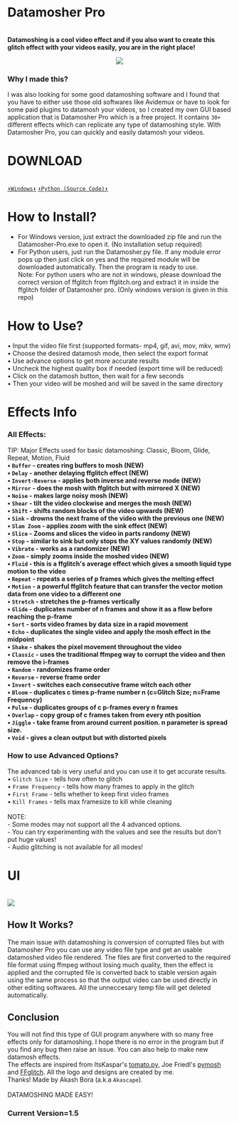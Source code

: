 # Datamosher Pro
<br><b>Datamoshing is a cool video effect and if you also want to create this glitch effect with your videos easily, you are in the right place!</b>
<br><p align='center'><img src="https://user-images.githubusercontent.com/89206401/141642297-7c62cf6f-7024-430f-88a2-c9cbbf0dc655.png"></p>
### Why I made this?
I was also looking for some good datamoshing software and I found that you have to either use those old softwares like Avidemux or have to look for some paid plugins to datamosh your videos, so I created my own GUI based application that is Datamosher Pro which is a free project. It contains `30+` different effects which can replicate any type of datamoshing style. With Datamosher Pro, you can quickly and easily datamosh your videos.
# DOWNLOAD
<br>[`⬇️Windows⬇️`](https://github.com/Akascape/Datamosher-Pro/releases/download/Datamosher_Prov1.5/Datamosher_Pro_win64.zip) [`⬇️Python (Source Code)⬇️`](https://github.com/Akascape/Datamosher-Pro/releases/download/Datamosher_Prov1.5/Datamosher_Pro-python_version.zip)
# How to Install?
- For Windows version, just extract the downloaded zip file and run the Datamosher-Pro.exe to open it. (No installation setup required)
- For Python users, just run the Datamosher.py file. If any module error pops up then just click on yes and the required module will be downloaded automatically. Then the program is ready to use.
<br>Note: For python users who are not in windows, please download the correct version of ffglitch from ffglitch.org and extract it in inside the ffglitch folder of Datamosher pro. (Only windows version is given in this repo)
# How to Use?
• Input the video file first (supported formats- mp4, gif, avi, mov, mkv, wmv)
<br>• Choose the desired datamosh mode, then select the export format
<br>• Use advance options to get more accurate results
<br>• Uncheck the highest quality box if needed (export time will be reduced)
<br>• Click on the datamosh button, then wait for a few seconds
<br>• Then your video will be moshed and will be saved in the same directory
# Effects Info
### All Effects:
TIP: Major Effects used for basic datamoshing: Classic, Bloom, Glide, Repeat, Motion, Fluid
<b><br>• `Buffer` - creates ring buffers to mosh (NEW)
<br>• `Delay` - another delaying ffglitch effect (NEW)
<br>• `Invert-Reverse` - applies both inverse and reverse mode (NEW)
<br>• `Mirror` - does the mosh with ffglitch but with mirrored X (NEW)
<br>• `Noise` - makes large noisy mosh (NEW)
<br>• `Shear` - tilt the video clockwise and merges the mosh (NEW)
<br>• `Shift` - shifts random blocks of the video upwards (NEW)
<br>• `Sink` - drowns the next frame of the video with the previous one (NEW)
<br>• `Slam Zoom` - applies zoom with the sink effect (NEW)
<br>• `Slice` - Zooms and slices the video in parts randomy (NEW)
<br>• `Stop` - similar to sink but only stops the XY values randomly (NEW)
<br>• `Vibrate` - works as a randomizer (NEW)
<br>• `Zoom` - simply zooms inside the moshed video (NEW)
<br>• `Fluid` - this is a ffglitch's average effect which gives a smooth liquid type motion to the video
<br>• `Repeat` - repeats a series of p frames which gives the melting effect
<br>• `Motion` - a powerful ffglitch feature that can transfer the vector motion data from one video to a different one
<br>• `Stretch` - stretches the p-frames vertically
<br>• `Glide` - duplicates number of n frames and show it as a flow before reaching the p-frame
<br>• `Sort` - sorts video frames by data size in a rapid movement
<br>• `Echo` - duplicates the single video and apply the mosh effect in the midpoint
<br>• `Shake` - shakes the pixel movement throughout the video
<br>• `Classic` - uses the traditional ffmpeg way to corrupt the video and then remove the i-frames
<br>• `Random` - randomizes frame order
<br>• `Reverse` - reverse frame order
<br>• `Invert` - switches each consecutive frame witch each other
<br>• `Bloom` - duplicates c times p-frame number n (c=Glitch Size; n=Frame Frequency)
<br>• `Pulse` - duplicates groups of c p-frames every n frames
<br>• `Overlap` - copy group of c frames taken from every nth position
<br>• `Jiggle` - take frame from around current position. n parameter is spread size.
<br>• `Void` - gives a clean output but with distorted pixels </b>
### How to use Advanced Options?
The advanced tab is very useful and you can use it to get accurate results.
<br>• `Glitch Size` - tells how often to glitch
<br>• `Frame Frequency` - tells how many frames to apply in the glitch
<br>• `First Frame` - tells whether to keep first video frames
<br>• `Kill Frames` - tells max framesize to kill while cleaning
<br>
<br>NOTE:
<br>- Some modes may not support all the 4 advanced options.
<br>- You can try experimenting with the values and see the results but don't put huge values!
<br>- Audio glitching is not available for all modes!
# UI
<br><img src="https://user-images.githubusercontent.com/89206401/142208408-6970448d-fe9d-4e60-aac6-21809aefcfca.png">
## How It Works?
The main issue with datamoshing is conversion of corrupted files but with Datamosher Pro you can use any video file type and get an usable datamoshed video file rendered. The files are first converted to the required file format using ffmpeg without losing much quality, then the effect is applied and the corrupted file is converted back to stable version again using the same process so that the output video can be used directly in other editing softwares. All the unneccesary temp file will get deleted automatically.
## Conclusion
You will not find this type of GUI program anywhere with so many free effects only for datamoshing.
I hope there is no error in the program but if you find any bug then raise an issue. You can also help to make new datamosh effects.
<br>The effects are inspired from ItsKaspar's [tomato.py](https://github.com/itsKaspar/tomato), Joe Friedl's [pymosh](https://github.com/grampajoe/pymosh) and [FFglitch](https://ffglitch.org/). 
All the logo and designs are created by me. <br>Thanks! Made by Akash Bora (a.k.a `Akascape`).
<br>
<br> DATAMOSHING MADE EASY!
### Current Version=1.5
